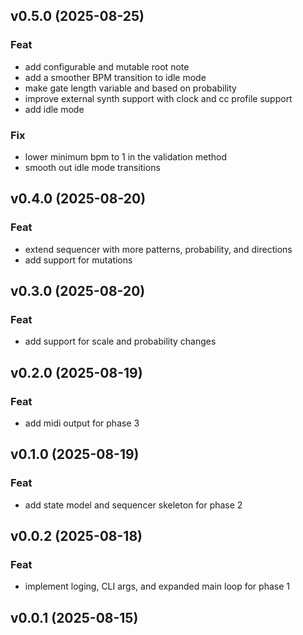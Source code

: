 ## v0.5.0 (2025-08-25)

### Feat

- add configurable and mutable root note
- add a smoother BPM transition to idle mode
- make gate length variable and based on probability
- improve external synth support with clock and cc profile support
- add idle mode

### Fix

- lower minimum bpm to 1 in the validation method
- smooth out idle mode transitions

## v0.4.0 (2025-08-20)

### Feat

- extend sequencer with more patterns, probability, and directions
- add support for mutations

## v0.3.0 (2025-08-20)

### Feat

- add support for scale and probability changes

## v0.2.0 (2025-08-19)

### Feat

- add midi output for phase 3

## v0.1.0 (2025-08-19)

### Feat

- add state model and sequencer skeleton for phase 2

## v0.0.2 (2025-08-18)

### Feat

- implement loging, CLI args, and expanded main loop for phase 1

## v0.0.1 (2025-08-15)
